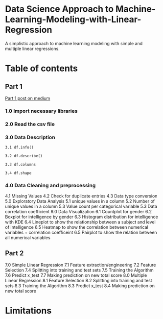 # Data Science Approach to Machine-Learning-Modeling-with-Linear-Regression

A simplistic approach to machine learning modeling with simple and multiple linear regressions.

# Table of contents

## Part 1

[Part 1 post on medium](https://tiamiyu.medium.com/simplistic-approach-to-machine-learning-modeling-in-data-science-part-1-f2a97987d0f0)

### 1.0 Import necessary libraries

### 2.0 Read the csv file

### 3.0 Data Description
    3.1 df.info()
    
    3.2 df.describe()
    
    3.3 df.columns
    
    3.4 df.shape
    
### 4.0 Data Cleaning and preprocessing

4.1 Missing Values
4.2 Check for duplicate entries
4.3 Data type conversion
5.0 Exploratory Data Analysis
5.1 unique values in a column
5.2 Number of unique values in a column
5.3 Value count per categorical variable
5.3 Data correlation coefficient
6.0 Data Visualization
6.1 Countplot for gender
6.2 Boxplot for intelligence by gender
6.3 Histogram distribution for intelligence with KDE
6.4 Lineplot to show the relationship between a subject and level of intelligence
6.5 Heatmap to show the correlation between numerical variables + correlation coefficeint
6.5 Pairplot to show the relation between all numerical variables

## Part 2
7.0 Simple Linear Regression
7.1 Feature extraction/engineering
7.2 Feature Selection
7.4 Splitting into training and test sets
7.5 Training the Algorithm
7.6 Predict x_test
7.7 Making prediction on new total score
8.0 Multiple Linear Regression
8.1 Feature Selection
8.2 Splitting into training and test sets
8.3 Training the Algorithm
8.3 Predict x_test
8.4 Making prediction on new total score
# Limitations
